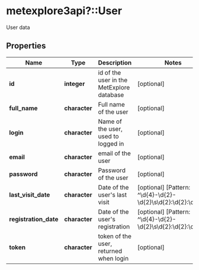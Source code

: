 # metexplore3api?::User

User data

## Properties
Name | Type | Description | Notes
------------ | ------------- | ------------- | -------------
**id** | **integer** | id of the user in the MetExplore database | [optional] 
**full_name** | **character** | Full name of the user | [optional] 
**login** | **character** | Name of the user, used to logged in | [optional] 
**email** | **character** | email of the user | [optional] 
**password** | **character** | Password of the user | [optional] 
**last_visit_date** | **character** | Date of the user&#39;s last visit | [optional] [Pattern: ^\\d{4}-\\d{2}-\\d{2}\\s\\d{2}:\\d{2}:\\d{2}$] 
**registration_date** | **character** | Date of the user&#39;s registration | [optional] [Pattern: ^\\d{4}-\\d{2}-\\d{2}\\s\\d{2}:\\d{2}:\\d{2}$] 
**token** | **character** | token of the user, returned when login | [optional] 


